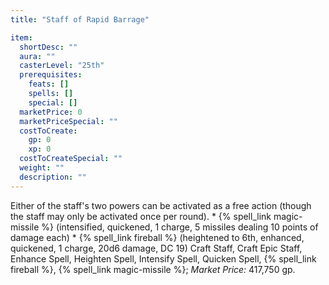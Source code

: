 ```yaml
---
title: "Staff of Rapid Barrage"

item:
  shortDesc: ""
  aura: ""
  casterLevel: "25th"
  prerequisites:
    feats: []
    spells: []
    special: []
  marketPrice: 0
  marketPriceSpecial: ""
  costToCreate:
    gp: 0
    xp: 0
  costToCreateSpecial: ""
  weight: ""
  description: ""
---
```

Either of the staff's two powers can be activated as a free action (though the staff may only be activated once per round).
     * {% spell_link magic-missile %} (intensified, quickened, 1 charge, 5 missiles dealing 10 points of damage each)
     * {% spell_link fireball %} (heightened to 6th, enhanced, quickened, 1 charge, 20d6 damage, DC 19)
Craft Staff, Craft Epic Staff, Enhance Spell, Heighten Spell, Intensify Spell, Quicken Spell, {% spell_link fireball %}, {% spell_link magic-missile %}; _Market Price:_ 417,750 gp.

